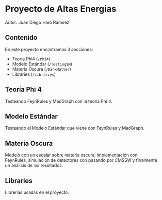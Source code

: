 # Proyecto de Altas Energias
Autor: Juan Diego Haro Ramírez

## Contenido

En este proyecto encontramos 3 secciones:
- Teoria Phi4 (`/Phi4`)
- Modelo Estándar (`/TestingSM`)
- Materia Oscura (`/DarkMatter`)
- Libraries (`/Libraries`)

## Teoría Phi 4

Testeando FeynRules y MadGraph con la teoría Phi 4.

## Modelo Estándar 

Testeando el Modelo Estándar que viene con FeynRules y MadGraph.

## Materia Oscura

Modelo con un escalar sobre materia oscura. Implementación con FeynRules, simulación de detectores con pasando por CMSSW y finalmente un análisis de los resultados.

## Libraries

Librerias usadas en el proyecto.


